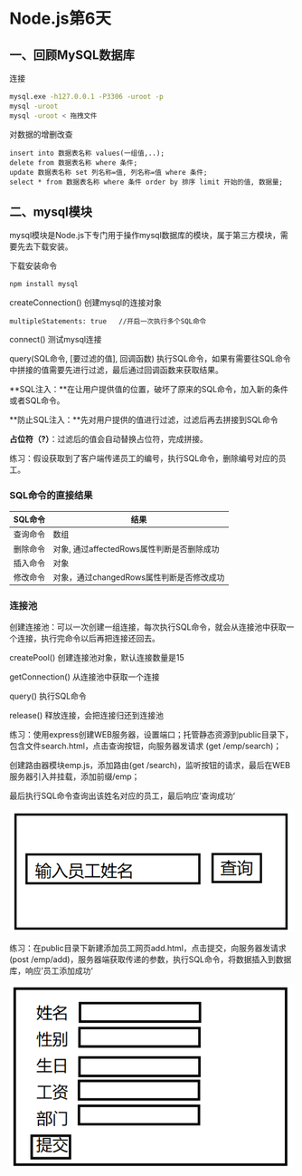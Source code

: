 # Node.js第6天

## 一、回顾MySQL数据库 

连接

```bash
mysql.exe -h127.0.0.1 -P3306 -uroot -p
mysql -uroot
mysql -uroot < 拖拽文件
```

对数据的增删改查

```mysql
insert into 数据表名称 values(一组值,..);
delete from 数据表名称 where 条件;
update 数据表名称 set 列名称=值, 列名称=值 where 条件;
select * from 数据表名称 where 条件 order by 排序 limit 开始的值, 数据量;
```

## 二、mysql模块

mysql模块是Node.js下专门用于操作mysql数据库的模块，属于第三方模块，需要先去下载安装。

下载安装命令

```bash
npm install mysql
```

createConnection()      创建mysql的连接对象

```
multipleStatements: true   //开启一次执行多个SQL命令
```

connect()     测试mysql连接

query(SQL命令, [要过滤的值],  回调函数)     执行SQL命令，如果有需要往SQL命令中拼接的值需要先进行过滤，最后通过回调函数来获取结果。

**SQL注入：**在让用户提供值的位置，破坏了原来的SQL命令，加入新的条件或者SQL命令。

**防止SQL注入：**先对用户提供的值进行过滤，过滤后再去拼接到SQL命令

**占位符（?）**：过滤后的值会自动替换占位符，完成拼接。

练习：假设获取到了客户端传递员工的编号，执行SQL命令，删除编号对应的员工。

### SQL命令的直接结果

| SQL命令  | 结果                                        |
| -------- | ------------------------------------------- |
| 查询命令 | 数组                                        |
| 删除命令 | 对象,  通过affectedRows属性判断是否删除成功 |
| 插入命令 | 对象                                        |
| 修改命令 | 对象，通过changedRows属性判断是否修改成功   |

### 连接池

创建连接池：可以一次创建一组连接，每次执行SQL命令，就会从连接池中获取一个连接，执行完命令以后再把连接还回去。

createPool()       创建连接池对象，默认连接数量是15

getConnection()      从连接池中获取一个连接

query()       执行SQL命令

release()     释放连接，会把连接归还到连接池





练习：使用express创建WEB服务器，设置端口；托管静态资源到public目录下，包含文件search.html，点击查询按钮，向服务器发请求 (get  /emp/search)；

创建路由器模块emp.js，添加路由(get  /search)，监听按钮的请求，最后在WEB服务器引入并挂载，添加前缀/emp；  

最后执行SQL命令查询出该姓名对应的员工，最后响应’查询成功‘

![image-20230307164720776](assets\image-20230307164720776.png)



练习：在public目录下新建添加员工网页add.html，点击提交，向服务器发请求(post  /emp/add)，服务器端获取传递的参数，执行SQL命令，将数据插入到数据库，响应’员工添加成功‘

![image-20230307180057263](assets\image-20230307180057263.png)













